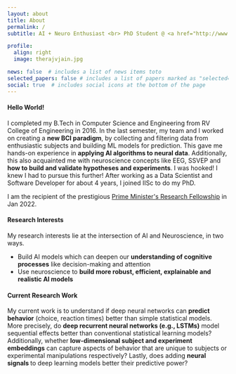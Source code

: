 ```yaml
---
layout: about
title: About
permalink: /
subtitle: AI + Neuro Enthusiast <br> PhD Student @ <a href="http://www.cns.iisc.ac.in/sridhar/">The Cognition, Computation and Behavior Lab</a> under <a href="http://www.cns.iisc.ac.in/home/people/sridharan-devarajan/">Dr. Sridharan Devarajan</a> <br> <a href="https://www.csa.iisc.ac.in/">Computer Science and Automation Department</a>, <a href="https://iisc.ac.in/">IISc, Bangalore</a>  

profile:
  align: right
  image: therajvjain.jpg

news: false  # includes a list of news items toto
selected_papers: false # includes a list of papers marked as "selected={true}" todo
social: true  # includes social icons at the bottom of the page
---
```


<h4> Hello World! </h4>

I completed my B.Tech in Computer Science and Engineering from RV College of Engineering in 2016. In the last semester, my 
team and I worked on creating a <b>new BCI paradigm</b>, by collecting and filtering data from enthusiastic subjects and building
ML models for prediction. This gave me hands-on experience in <b>applying AI algorithms to neural data</b>. Additionally, this 
also acquainted me with neuroscience concepts like EEG, SSVEP and <b>how to build and validate hypotheses and experiments</b>. 
I was hooked! I knew I had to pursue this further! After working as a Data Scientist and Software Developer for about 4 years, I joined IISc to do my PhD.

I am the recipient of the prestigious <a href="https://www.pmrf.in/">Prime Minister's Research Fellowship</a> in Jan 2022.

<h4> Research Interests </h4>

My research interests lie at the intersection of AI and Neuroscience, in two ways. 

<ul>
  <li>Build AI models which can  deepen our <b>understanding of cognitive processes</b> like decision-making and attention </li>
  <li>Use neuroscience to <b>build more robust, efficient, explainable and realistic AI models</b></li>
</ul>

<h4> Current Research Work </h4>

My current work is to understand if deep neural networks can <b>predict behavior</b> (choice, reaction times) better than simple 
statistical models. More precisely, do <b>deep recurrent neural networks (e.g., LSTMs)</b> model sequential effects better than 
conventional statistical learning models? Additionally, whether <b>low-dimensional subject and experiment embeddings</b> can 
capture aspects of behavior that are unique to subjects or experimental manipulations respectively? Lastly, does adding 
<b>neural signals </b> to deep learning models better their predictive power? 
